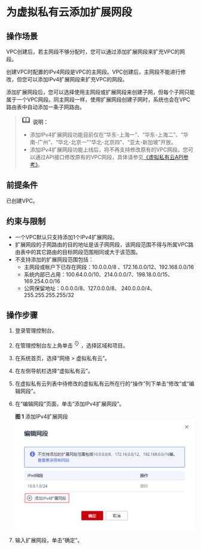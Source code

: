 # 为虚拟私有云添加扩展网段<a name="vpc_vpc_0007"></a>

## 操作场景<a name="zh-cn_topic_0286956167_section15874124165815"></a>

VPC创建后，若主网段不够分配时，您可以通过添加扩展网段来扩充VPC的网段。

创建VPC时配置的IPv4网段是VPC的主网段。VPC创建后，主网段不能进行修改，但您可以添加IPv4扩展网段来扩充VPC的网段。

添加扩展网段后，您可以选择使用主网段或扩展网段来创建子网，但每个子网只能属于一个VPC网段。同主网段一样，使用扩展网段创建子网时，系统也会在VPC路由表中自动添加一条子网路由。

>![](public_sys-resources/icon-note.gif) **说明：** 
>-   添加IPv4扩展网段功能目前仅在“华东-上海一”、“华东-上海二”、“华南-广州”、“华北-北京一”“华北-北京四”、“亚太-新加坡”开放。
>-   添加IPv4扩展网段功能上线后，将不再支持修改原有的VPC网段。您可以通过API接口修改原有的VPC网段，具体请参见[《虚拟私有云API参考》](https://support.huaweicloud.com/api-vpc/vpc_api01_0004.html)。

## 前提条件<a name="zh-cn_topic_0286956167_section1459232459"></a>

已创建VPC。

## 约束与限制<a name="zh-cn_topic_0286956167_section5667204411244"></a>

-   一个VPC默认只支持添加1个IPv4扩展网段。
-   扩展网段的子网路由的目的地址是该子网网段，该网段范围不得与所属VPC路由表中的其它路由的目标网段范围相同或大于该范围。
-   不支持添加的扩展网段范围包括：
    -   主网段或帐户下已存在网段：10.0.0.0/8 、172.16.0.0/12、192.168.0.0/16
    -   系统内部已占用：100.64.0.0/10、214.0.0.0/7、198.18.0.0/15、169.254.0.0/16
    -   公网保留地址：0.0.0.0/8、127.0.0.0/8、 240.0.0.0/4、255.255.255.255/32


## 操作步骤<a name="zh-cn_topic_0286956167_section2390192084013"></a>

1.  登录管理控制台。

1.  在管理控制台左上角单击![](figures/icon-region-0.png)，选择区域和项目。
2.  在系统首页，选择“网络 \> 虚拟私有云”。
3.  在左侧导航栏选择“虚拟私有云”。
4.  在虚拟私有云列表中待修改的虚拟私有云所在行的“操作”列下单击“修改”或“编辑网段”。
5.  在“编辑网段”页面，单击“添加IPv4扩展网段”。

    **图 1**  添加IPv4扩展网段<a name="zh-cn_topic_0286956167_fig696313313478"></a>  
    ![](figures/添加IPv4扩展网段.png "添加IPv4扩展网段")

6.  输入扩展网段，单击“确定”。

